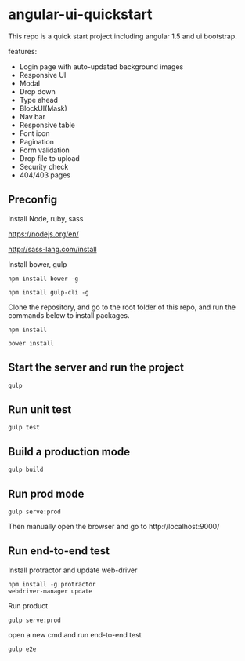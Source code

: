 # angular-ui-quickstart

 This repo is a quick start project including angular 1.5 and ui bootstrap.
 
 features:
 
 * Login page with auto-updated background images
 * Responsive UI
 * Modal
 * Drop down
 * Type ahead
 * BlockUI(Mask)
 * Nav bar
 * Responsive table
 * Font icon
 * Pagination
 * Form validation
 * Drop file to upload
 * Security check
 * 404/403 pages

## Preconfig

Install Node, ruby, sass

https://nodejs.org/en/

http://sass-lang.com/install


Install bower, gulp
```
npm install bower -g

npm install gulp-cli -g
```

Clone the repository, and go to the root folder of this repo, and run the commands below to install packages.
```
npm install

bower install
```

## Start the server and run the project

```
gulp
```

## Run unit test
```
gulp test
```

## Build a production mode

```
gulp build
```

## Run prod mode
```
gulp serve:prod
```
Then manually open the browser and go to http://localhost:9000/

## Run end-to-end test

Install protractor and update web-driver
```
npm install -g protractor
webdriver-manager update
```
Run product
```
gulp serve:prod
```
open a new cmd and run end-to-end test
```
gulp e2e
```
